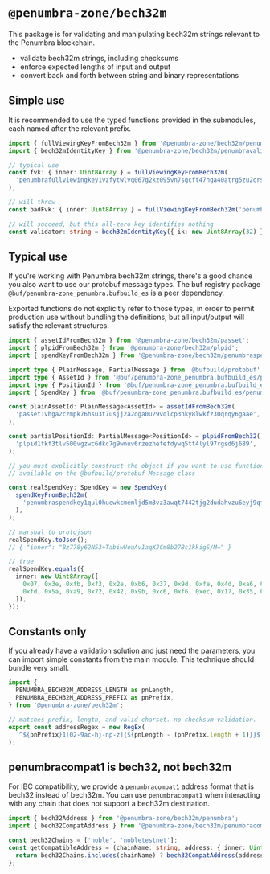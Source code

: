 # `@penumbra-zone/bech32m`

This package is for validating and manipulating bech32m strings relevant to the
Penumbra blockchain.

- validate bech32m strings, including checksums
- enforce expected lengths of input and output
- convert back and forth between string and binary representations

## Simple use

It is recommended to use the typed functions provided in the submodules, each
named after the relevant prefix.

```ts
import { fullViewingKeyFromBech32m } from '@penumbra-zone/bech32m/penumbrafullviewingkey';
import { bech32mIdentityKey } from '@penumbra-zone/bech32m/penumbravalid';

// typical use
const fvk: { inner: Uint8Array } = fullViewingKeyFromBech32m(
  'penumbrafullviewingkey1vzfytwlvq067g2kz095vn7sgcft47hga40atrg5zu2crskm6tyyjysm28qg5nth2fqmdf5n0q530jreumjlsrcxjwtfv6zdmfpe5kqsa5lg09i',
);

// will throw
const badFvk: { inner: Uint8Array } = fullViewingKeyFromBech32m('penumbrafullviewingkey1badinput');

// will succeed, but this all-zero key identifies nothing
const validator: string = bech32mIdentityKey({ ik: new Uint8Array(32) });
```

## Typical use

If you're working with Penumbra bech32m strings, there's a good chance you also
want to use our protobuf message types. The buf registry package
`@buf/penumbra-zone_penumbra.bufbuild_es` is a peer dependency.

Exported functions do not explicitly refer to those types, in order to permit
production use without bundling the definitions, but all input/output will
satisfy the relevant structures.

```ts
import { assetIdFromBech32m } from '@penumbra-zone/bech32m/passet';
import { plpidFromBech32m } from '@penumbra-zone/bech32m/plpid';
import { spendKeyFromBech32m } from '@penumbra-zone/bech32m/penumbraspendkey';

import type { PlainMessage, PartialMessage } from '@bufbuild/protobuf';
import type { AssetId } from '@buf/penumbra-zone_penumbra.bufbuild_es/penumbra/core/asset/v1/asset_pb';
import type { PositionId } from '@buf/penumbra-zone_penumbra.bufbuild_es/penumbra/core/component/dex/v1/dex_pb';
import { SpendKey } from '@buf/penumbra-zone_penumbra.bufbuild_es/penumbra/core/keys/v1/keys_pb';

const plainAssetId: PlainMessage<AssetId> = assetIdFromBech32m(
  'passet1vhga2czmpk76hsu3t7usjj2a2qga0u29vqlcp3hky8lwkfz30qrqy6gaae',
);

const partialPositionId: PartialMessage<PositionId> = plpidFromBech32(
  'plpid1fkf3tlv500vgzwc6dkc7g9wnuv6rzezhefefdywq5tt4lyl97rgsd6j689',
);

// you must explicitly construct the object if you want to use functions
// available on the @bufbuild/protobuf Message class

const realSpendKey: SpendKey = new SpendKey(
  spendKeyFromBech32m(
    'penumbraspendkey1qul0huewkcmemljd5m3vz3awqt7442tjg2dudahvzu6eyj9qf0eszrnguh',
  ),
);

// marshal to protojson
realSpendKey.toJson();
// { "inner": "Bz778y62N53+TabiwUeuAv1aqXJCm8b27Bc1kkigS/M=" }

// true
realSpendKey.equals({
  inner: new Uint8Array([
    0x07, 0x3e, 0xfb, 0xf3, 0x2e, 0xb6, 0x37, 0x9d, 0xfe, 0x4d, 0xa6, 0xe2, 0xc1, 0x47, 0xae, 0x02,
    0xfd, 0x5a, 0xa9, 0x72, 0x42, 0x9b, 0xc6, 0xf6, 0xec, 0x17, 0x35, 0x92, 0x48, 0xa0, 0x4b, 0xf3,
  ]),
});
```

## Constants only

If you already have a validation solution and just need the parameters, you can
import simple constants from the main module. This technique should bundle very
small.

```js
import {
  PENUMBRA_BECH32M_ADDRESS_LENGTH as pnLength,
  PENUMBRA_BECH32M_ADDRESS_PREFIX as pnPrefix,
} from '@penumbra-zone/bech32m';

// matches prefix, length, and valid charset. no checksum validation.
export const addressRegex = new RegEx(
  `^${pnPrefix}1[02-9ac-hj-np-z]{${pnLength - (pnPrefix.length + 1)}}$`,
);
```

## penumbracompat1 is bech32, not bech32m

For IBC compatibility, we provide a `penumbracompat1` address format that is
bech32 instead of bech32m. You can use `penumbracompat1` when interacting with
any chain that does not support a bech32m destination.

```ts
import { bech32Address } from '@penumbra-zone/bech32m/penumbra';
import { bech32CompatAddress } from '@penumbra-zone/bech32m/penumbracompat1';

const bech32Chains = ['noble', 'nobletestnet'];
const getCompatibleAddress = (chainName: string, address: { inner: Uint8Array }): string => {
  return bech32Chains.includes(chainName) ? bech32CompatAddress(address) : bech32mAddress(address);
};
```
